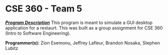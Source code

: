 # CSE 360 - Team 5
***<ins>Program Description</ins>***
This program is meant to simulate a GUI desktop application for a restaurt. This was built as a group assignment for CSE 360 (Intro to Software Engineering).

**Programmer(s):** Zion Esemonu, Jeffrey Lafleur, Brandon Nosaka, Stephen Lubitz

